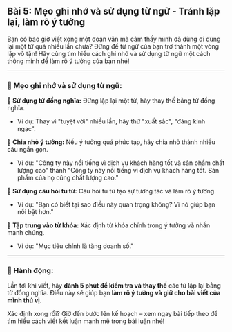 ## Bài 5: Mẹo ghi nhớ và sử dụng từ ngữ - Tránh lặp lại, làm rõ ý tưởng

Bạn có bao giờ viết xong một đoạn văn mà cảm thấy mình đã dùng đi dùng lại một từ quá nhiều lần chưa? Đừng để từ ngữ của bạn trở thành một vòng lặp vô tận! Hãy cùng tìm hiểu cách ghi nhớ và sử dụng từ ngữ một cách thông minh để làm rõ ý tưởng của bạn nhé!

---

### 📌 Mẹo ghi nhớ và sử dụng từ ngữ:

**🔹 Sử dụng từ đồng nghĩa:**
Đừng lặp lại một từ, hãy thay thế bằng từ đồng nghĩa.
- Ví dụ: Thay vì "tuyệt vời" nhiều lần, hãy thử "xuất sắc", "đáng kinh ngạc".

**🔹 Chia nhỏ ý tưởng:**
Nếu ý tưởng quá phức tạp, hãy chia nhỏ thành nhiều câu ngắn gọn.
- Ví dụ: "Công ty này nổi tiếng vì dịch vụ khách hàng tốt và sản phẩm chất lượng cao" thành "Công ty này nổi tiếng vì dịch vụ khách hàng tốt. Sản phẩm của họ cũng chất lượng cao."

**🔹 Sử dụng câu hỏi tu từ:**
Câu hỏi tu từ tạo sự tương tác và làm rõ ý tưởng.
- Ví dụ: "Bạn có biết tại sao điều này quan trọng không? Vì nó giúp bạn nổi bật hơn."

**🔹 Tập trung vào từ khóa:**
Xác định từ khóa chính trong ý tưởng và nhấn mạnh chúng.
- Ví dụ: "Mục tiêu chính là tăng doanh số."

---

### 🚀 Hành động:

Lần tới khi viết, hãy **dành 5 phút để kiểm tra và thay thế** các từ lặp lại bằng từ đồng nghĩa. Điều này sẽ giúp bạn **làm rõ ý tưởng và giữ cho bài viết của mình thú vị**.

Xác định xong rồi? Giờ đến bước lên kế hoạch – xem ngay bài tiếp theo để tìm hiểu cách viết kết luận mạnh mẽ trong bài luận nhé!